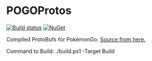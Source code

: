 POGOProtos
==========

[![Build status](https://ci.appveyor.com/api/projects/status/o0o30u52ey4wtk1f?svg=true)](https://ci.appveyor.com/project/johnduhart/pogoprotos-dotnet) [![NuGet](https://img.shields.io/nuget/v/POGOProtos.svg)](https://www.nuget.org/packages/POGOProtos/)

Compiled ProtoBufs for PokémonGo. [Source from here.](https://github.com/AeonLucid/POGOProtos)

Command to Build:
./build.ps1 -Target Build
